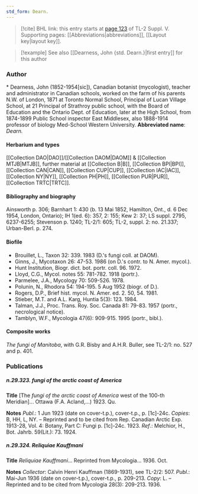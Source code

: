 ```yaml
---
std_form: Dearn.
---
```


> [!cite] BHL link: this entry starts at [page 123](https://www.biodiversitylibrary.org/page/33259169) of TL-2 Suppl. V.
> Supporting pages: [[Abbreviations|abbreviations]], [[Layout key|layout key]].

> [!example] See also [[Dearness, John {std. Dearn.}|first entry]] for this author

### Author

\* Dearness, John (1852-1954\[sic\]), Canadian botanist (mycologist), teacher and administrator in Canadian schools, worked on the farm of his parents N.W. of London, 1871 at Toronto Normal School, Principal of Lucan Village School, at 21 Principal of Strathroy public school, with the Board of Education and the Ontario Dept. of Education, later at the High School, from 1874-1899 Public School inspector East Middlesex, also 1888-1914 professor of biology Med-School Western University. 
**Abbreviated name**: *Dearn.*

#### Herbarium and types

[[Collection DAO|DAO]]/[[Collection DAOM|DAOM]] & [[Collection MTJB|MTJB]], further material at [[Collection B|B]], [[Collection BPI|BPI]], [[Collection CAN|CAN]], [[Collection CUP|CUP]], [[Collection IAC|IAC]], [[Collection NY|NY]], [[Collection PH|PH]], [[Collection PUR|PUR]], [[Collection TRTC|TRTC]].

#### Bibliography and biography

Ainsworth p. 306; Barnhart 1: 430 (b. 13 Mai 1852, Hamilton, Ont., d. 6 Dec 1954, London, Ontario); IH 1(ed. 6): 357, 2: 155; Kew 2: 37; LS suppl. 2795, 6237-6255; Stevenson p. 1240; TL-2/1: 605; TL-2, suppl. 2: no. 21.337; Urban-Berl. p. 274.

#### Biofile

- Brouillet, L., Taxon 32: 339. 1983 (D.'s fungi coll. at DAOM).
- Ginns, J., Mycotaxon 26: 47-53. 1986 (on D.'s contr. to N. Amer. mycol.).
- Hunt Institution, Biogr. dict. bot. portr. coll. 96. 1972.
- Lloyd, C.G., Mycol. notes 55: 781-782. 1918 (portr.).
- Parmelee, J.A., Mycology 70: 509-526. 1978.
- Polunin, N., Rhodora 54: 194-195. 5 Aug 1952 (biogr. of D.).
- Rogers, D.P., Brief hist. mycol. N. Amer. ed. 2. 50, 54. 1981.
- Stieber, M.T. and A.L. Karg, Huntia 5(3): 123. 1984.
- Talman, J.J., Proc. Trans. Roy. Soc. Canada 81: 79-83. 1957 (portr., necrological notice).
- Tamblyn, W.F., Mycologia 47(6): 909-915. 1995 (portr., bibl.).

#### Composite works

*The fungi of Manitoba*, with G.R. Bisby and A.H.R. Buller, see TL-2/1: no. 527 and p. 401.

### Publications

##### n.29.323. fungi of the arctic coast of America

**Title**
\[The *fungi of the arctic coast of America* west of the 100-th Meridian\]... Ottawa (F.A. Acland,...) 1923. Qu.

**Notes**
*Publ*.: 1 Jun 1923 (date on cover-t.p.), cover-t.p., p. \[1c\]-24c. *Copies*: B, HH, L, NY. – Reprinted and to be cited from Rep. Canadian Arctic Exp. 1913-28, Vol. 4: Botany, Part C: Fungi p. \[1c\]-24c. 1923.
*Ref*.: Melchior, H., Bot. Jahrb. 59(Lit.): 73. 1924.

##### n.29.324. Reliquiae Kauffmani

**Title**
*Reliquiae Kauffmani*... Reprinted from Mycologia... 1936. Oct.

**Notes**
*Collector*: Calvin Henri Kauffman (1869-1931), see TL-2/2: 507.
*Publ*.: Mai-Jun 1936 (date on cover-t.p.), cover-t.p., p. 209-213. *Copy*: L. – Reprinted and to be cited from Mycologia 28(3): 209-213. 1936.

